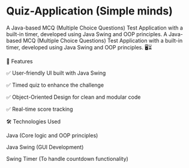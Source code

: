 # Quiz-Application (Simple minds)
A Java-based MCQ (Multiple Choice Questions) Test Application with a built-in timer, developed using Java Swing and OOP principles.
A Java-based MCQ (Multiple Choice Questions) Test Application with a built-in timer, developed using Java Swing and OOP principles. 🖥️⏳

🚀 Features

✅ User-friendly UI built with Java Swing

✅ Timed quiz to enhance the challenge

✅ Object-Oriented Design for clean and modular code

✅ Real-time score tracking

🛠️ Technologies Used

Java (Core logic and OOP principles)

Java Swing (GUI Development)

Swing Timer (To handle countdown functionality)

